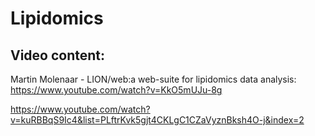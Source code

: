 # Lipidomics

## Video content: 

Martin Molenaar - LION/web:a web-suite for lipidomics data analysis: https://www.youtube.com/watch?v=KkO5mUJu-8g

https://www.youtube.com/watch?v=kuRBBqS9Ic4&list=PLftrKvk5gjt4CKLgC1CZaVyznBksh4O-j&index=2



